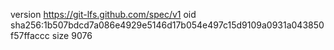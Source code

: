 version https://git-lfs.github.com/spec/v1
oid sha256:1b507bdcd7a086e4929e5146d17b054e497c15d9109a0931a043850f57ffaccc
size 9076

